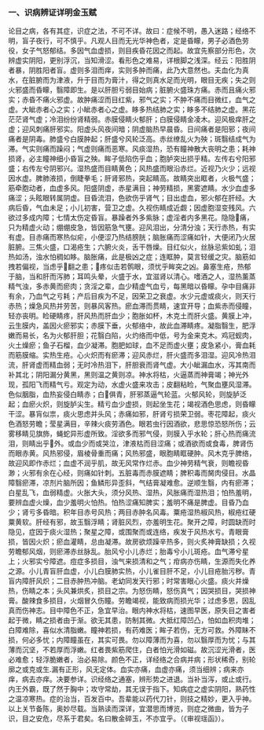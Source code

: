 ### 一、识病辨证详明金玉赋

论目之病，各有其症，识症之法，不可不详。故曰：症候不明，愚入迷路；经络不明，盲子夜行，可不慎乎。凡观人目而无光华神色者，定是昏矇，男子必酒色劳役，女子气怒郁结。多因气血虚损，则目疾昏花因之而起。故宜先察部分形色，次辨虚实阴阳，更别浮沉，当知滑涩。看形色之难易，详根脚之浅深。经云：阳胜阴者暴，阴胜阳者盲。虚则多泪而痒，实则多肿而痛，此乃大意然也。夫血化为真水，在脏腑而为津液，升于目而为膏汁，得之则真水足而光明，眼目无疾；失之则火邪盛而昏矇，翳障即生。是以肝胆亏弱目始病；脏腑火盛珠方痛。赤而且痛火邪实；赤昏不痛火邪虚。故肿痛涩而目红紫，邪气之实；不肿不痛而目微红，血气之虚。大眦赤者心之实；小眦赤者心之虚。眵多热结肺之实；眵多不结肺之虚。黑花茫茫肾气虚；冷泪纷纷肾精弱。赤膜侵睛火郁肝；白膜侵睛金凌木。迎风极痒肝之虚；迎风刺痛肝邪实。阳虚头风夜间暗；阴虚脑热早晨昏。日间痛者是阳邪；夜间痛者是阴毒。肺盛兮白膜肿起；肝盛兮风轮泛高。赤丝缭乱火为殃；斑翳结成气为滞。气实则痛而躁闷；气虚则痛而恶寒。风痰湿热，恐有瞳神散大丧明之患；耗神损肾，必主瞳神细小昏盲之殃。眸子低陷伤乎血；胞胪突出损乎精。左传右兮阳邪盛；右传左兮阴邪兴。湿热盛而目睛黄色；风热盛而眼沿赤烂。近视乃火少；远视因水虚。脾肺液损，倒睫拳毛；肝肾邪热，突起睛高。故睛突出眶者，火极气盛；筋牵胞动者，血虚多风。阳盛阴虚，赤星满目；神劳精损，黑雾遮睛。水少血虚多痛涩；头眩眼转属阴虚。目昏流泪，色欲伤乎肾气；目出虚血，邪火郁在肝经。大病后昏，气血未足；小儿初害，营卫之虚。久视伤睛成近觑；因虚胞湿变残风。六欲过多成内障；七情太伤定昏盲。暴躁者外多紫脉；虚淫者内多黑花。隐隐𥅲痛，只为精虚火动；绷绷皮急，皆因筋急气壅。迎风泪出，分清分浊；天行赤热，有实有虚。目赤痛而寒热似疟，小便涩乃热结膀胱；脑胀痛而涩痛如针，大便闭乃火居脏腑。三焦火盛，口渴疮生；六腑火炎，舌干唇燥。目红似火，丝脉忌紫如虬；泪热如汤，浊水怕稠如眵。脑胀痛，此是极凶之症；连眶肿，莫言轻缓之灾。脑筋如拽若偏视，当虑乎𥅲翻之患；𥅲疼似击若鹘眼，须忧乎眸突之凶。鼻塞生疮，热郁于脑，当和肝而泻肺；耳鸣头晕，火盛于水，宜滋肾以清心。嗜酒之人，湿热薰蒸精气浊，多赤黄而瘀肉；贪淫之辈，血少精虚气血亏，每黑暗以昏矇。孕中目痛非有余，乃血气之亏耗；产后目疾为不足，因荣卫之衰虚。水少元虚或痰火，则天行赤热；燥急风热并劳苦，则暴风客热。瘀血滞而贯睛，速宜开导；血紫赤而侵瞳，轻亦丧明。睑硬睛疼，肝风热而肝血少；胞胀如杯，木克土而肝火盛。黄膜上冲，云生膜内，盖因火瘀邪实；赤膜下垂，火郁络中，故此血滞睛疼。凝脂翳生，肥浮嫩而易长，名为火郁肝胆；花翳白陷，火灼络而中低，号为金来克木。鸡冠蚬肉，火土燥瘀；鱼子石榴，血少凝滞。胞肥如球，血不足而虚火壅；皮急紧小，膏血耗而筋膜缩。实热生疮。心火炽而有瘀滞；迎风赤烂，肝火盛而多泪湿。迎风冷热泪流，肝肾虚而精血弱；无时冷热泪下，肝胆衰而肾气虚。大小眦漏血水，泻其南而补其北；阴阳漏分黄黑，黑则温之黄则凉。神水将枯，火逼蒸而神膏竭；神光外现，孤阳飞而精气亏。观定为动，水虚火盛来攻击；皮翻粘睑，气聚血壅风湿滞。色似胭脂，血热妄侵白睛赤；白𥅲俱青，肝邪蒸逼气轮蓝。火郁风轮，则旋胪泛起；血瘀火炽，则旋胪尖生。精亏血少虚损，则起坐生花；竭视酒色思虑，则昏矇干涩。暴肓似祟，痰火思虑并头风；赤痛如邪，肝肾亏损荣卫弱。枣花障起，痰火色酒怒劳瞻；莹星满目，辛辣火痰劳酒色。眼若虫行因酒欲，悲思惊恐怒所伤；云雾移睛见旗斾，蝇蛇异形虚所致。淫欲多而邪气侵，则膜入乎水轮；肝心热而痛流泪，则睛出乎𥅲外。或血少而或哭泣，津液枯而目涩痛；或酒欲而或食毒，脾肾伤而眼赤黄。风热邪侵，眉棱骨重而痛；风热邪盛，眼胞睛眶硬肿。风木克乎脾络，故迎风即作赤烂；血虚不润乎肌，故无风常作烂赤。血少神劳精气衰，则瞻视昏渺；火邪有余在心经，则痛如针刺。五脏毒而赤膜遮睛；脾积毒而胬肉侵目。水晶障翳瘀滞，凉剂片脑所因；鱼鳞形异歪斜，气结膏凝难愈。逆顺生翳，内有瘀滞；白星乱飞，血弱精虚。火胀大头，须分风热、湿热，风胀痛而湿热泪；怕热羞明，要辨血虚火燥，血少羞明火怕热。怕热涩痛知脾实；羞明不痛是脾虚。目昏乃血少；肾亏多昏暗。积年目赤号风热；两目赤肿名风毒。粟疮湿热椒风热，椒疮红硬粟黄软。肝经有邪，故玉翳浮睛；肾脏风烈，亦羞明生花。聚开之障，时圆缺而时隐见，症因于痰火湿热；聚星之障，或围聚而或连络，疾发于风热水亏。青眼膏损，皆因火炽；瘀血灌睛，总由凝滞。故房欲烦躁辛热多，则火炙神膏缺损；久视劳瞻郁风烟，则瘀滞赤丝脉乱。胎风兮小儿赤烂；胎毒兮小儿斑疮。血气滞兮星上；火邪实兮障遮。痘症多损目，浊气来损清和之气；疳病亦伤睛，生源而失化养之源。小儿青盲肝血虚，小儿白膜肺实热，小儿雀目肝不足，小儿目疮胎污秽。青盲内障肝风炽；二目赤肿热冲脑。老幼同发天行邪；时常害眼心火盛。痰火并燥热，伤睛之本；头风兼烘炙，损目之宗。为怒伤睛，怒伤真气；因哭损目，哭损神膏。酸辣食多损目，火烟冒久伤瞳。劳瞻竭视，能致病而损光华；过虑多思，因乱真而伤神志。目中障色不正，急宜早治。眼内神水将枯，速图早医，原失目之害者起于微，睛之损者由于渐。欲无其患，防制其微。大抵红障凹凸，怕如血积肉堆；白障难除，喜似水清脂嫩。瞳神若损，有药难医；眸子若伤，无方可救。外障眛不损，何必多忧；内障瞳虽在，其实可畏。勿以障薄而为喜，勿以翳厚而为忧；与其薄而沉坚，不若厚而浮嫩。红者畏紫筋爬住，白者怕光滑如磁。故沉涩光滑者，医必难愈；轻浮脆嫩者，治必易除。颜色不正，详经络之合病并病；形状稀奇，别轮廓之或克或生.漏有正形，风无定体。血实亦痛，血虚亦痛，须当细辨；病来亦痒，病去亦痒。决要参详。识经络之通塞，辨形势之进退。当补当泻，或止或行。内王外霸，既了然于胸中；攻守常劫，其无误于指下。知病症之虚实阴阳，熟药性之温凉寒热。症的治当，百发百中。吾辈能以药代刀针，则技之精妙，更入乎神。以上关节备陈，奥妙尽载。当熟读而深详，宜潜思而博览，则症之微曲，皆为子识，目之安危，尽系于君矣。名曰散金碎玉，不亦宜乎。（《审视瑶函》）。
